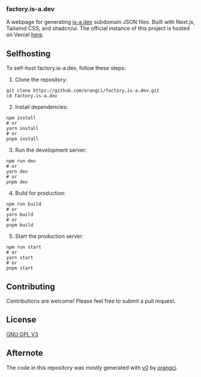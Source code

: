 ### factory.is-a.dev

A webpage for generating [is-a.dev](https://is-a.dev) subdomain JSON files. Built with Next.js, Tailwind CSS, and shadcn/ui. The official instance of this project is hosted on Vercel [here](https://factory.is-a.dev).

## Selfhosting

To self-host factory.is-a.dev, follow these steps:

1. Clone the repository:

```shellscript
git clone https://github.com/orangci/factory.is-a.dev.git
cd factory.is-a.dev
```


2. Install dependencies:

```shellscript
npm install
# or
yarn install
# or
pnpm install
```


3. Run the development server:

```shellscript
npm run dev
# or
yarn dev
# or
pnpm dev
```


4. Build for production:

```shellscript
npm run build
# or
yarn build
# or
pnpm build
```


5. Start the production server:

```shellscript
npm run start
# or
yarn start
# or
pnpm start
```




## Contributing

Contributions are welcome! Please feel free to submit a pull request.

## License

[GNU GPL V3](./LICENSE)

## Afternote

The code in this repository was mostly generated with [v0](https://v0.dev) by [orangci](https://github.com/orangci).